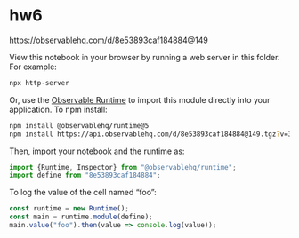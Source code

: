 # hw6

https://observablehq.com/d/8e53893caf184884@149

View this notebook in your browser by running a web server in this folder. For
example:

~~~sh
npx http-server
~~~

Or, use the [Observable Runtime](https://github.com/observablehq/runtime) to
import this module directly into your application. To npm install:

~~~sh
npm install @observablehq/runtime@5
npm install https://api.observablehq.com/d/8e53893caf184884@149.tgz?v=3
~~~

Then, import your notebook and the runtime as:

~~~js
import {Runtime, Inspector} from "@observablehq/runtime";
import define from "8e53893caf184884";
~~~

To log the value of the cell named “foo”:

~~~js
const runtime = new Runtime();
const main = runtime.module(define);
main.value("foo").then(value => console.log(value));
~~~
